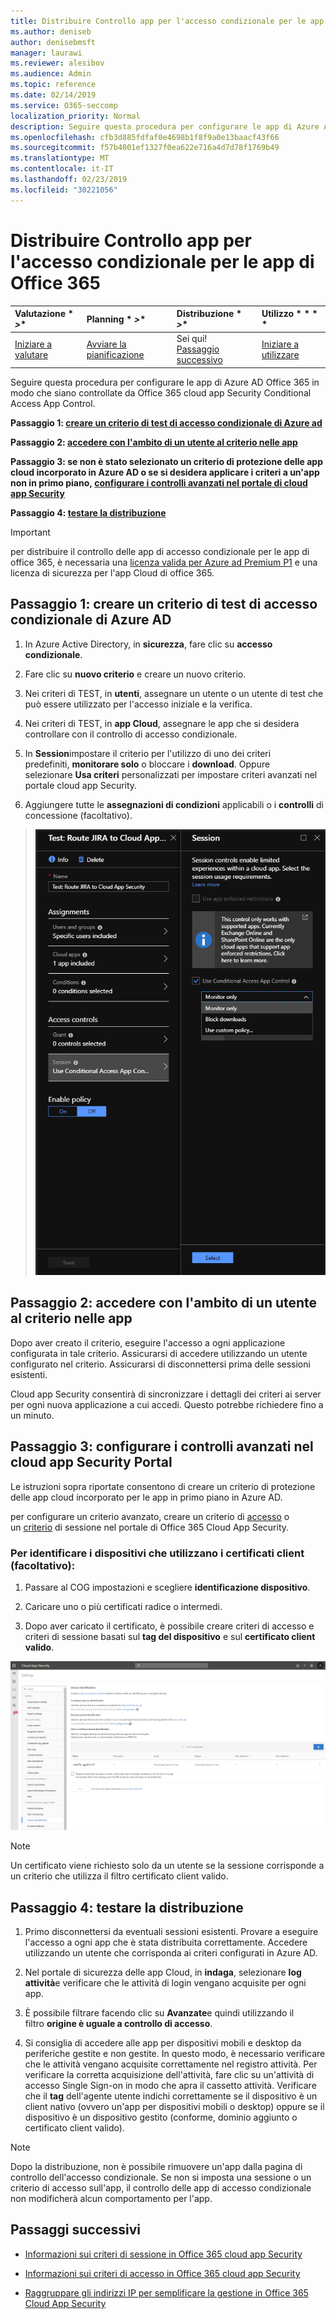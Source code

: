 ```yaml
---
title: Distribuire Controllo app per l'accesso condizionale per le app di Office 365
ms.author: deniseb
author: denisebmsft
manager: laurawi
ms.reviewer: alesibov
ms.audience: Admin
ms.topic: reference
ms.date: 02/14/2019
ms.service: O365-seccomp
localization_priority: Normal
description: Seguire questa procedura per configurare le app di Azure AD Office 365 in modo che siano controllate da Office 365 cloud app Security Conditional Access App Control.
ms.openlocfilehash: cfb3d885fdfaf0e4698b1f8f9a0e13baacf43f66
ms.sourcegitcommit: f57b4001ef1327f0ea622e716a4d7d78f1769b49
ms.translationtype: MT
ms.contentlocale: it-IT
ms.lasthandoff: 02/23/2019
ms.locfileid: "30221056"
---
```

# <a name="deploy-conditional-access-app-control-for-office-365-apps"></a>Distribuire Controllo app per l'accesso condizionale per le app di Office 365

|Valutazione * *\>**|Planning * *\>**|Distribuzione * *\>**|Utilizzo * * * *|
|:-----|:-----|:-----|:-----|
|[Iniziare a valutare](office-365-cas-overview.md) <br/> |[Avviare la pianificazione](get-ready-for-office-365-cas.md) <br/> |Sei qui!  <br/> [Passaggio successivo](ocas-session-policies.md) <br/> |[Iniziare a utilizzare](utilization-activities-for-ocas.md) <br/> |

Seguire questa procedura per configurare le app di Azure AD Office 365 in modo che siano controllate da Office 365 cloud app Security Conditional Access App Control.

**Passaggio 1: [creare un criterio di test di accesso condizionale di Azure ad](#step-1-create-an-azure-ad-conditional-access-test-policy)**

**Passaggio 2: [accedere con l'ambito di un utente al criterio nelle app](#step-2-sign-in-with-a-user-scoped-to-the-policy-in-the-apps)**

**Passaggio 3: se non è stato selezionato un criterio di protezione delle app cloud incorporato in Azure AD o se si desidera applicare i criteri a un'app non in primo piano, [configurare i controlli avanzati nel portale di cloud app Security](#step-3-configure-advanced-controls-in-the-cloud-app-security-portal)**

**Passaggio 4: [testare la distribuzione](#step-4-test-the-deployment)**

> [!IMPORTANT]
> per distribuire il controllo delle app di accesso condizionale per le app di office 365, è necessaria una [licenza valida per Azure ad Premium P1](https://docs.microsoft.com/azure/active-directory/license-users-groups) e una licenza di sicurezza per l'app Cloud di office 365.

## <a name="step-1-create-an-azure-ad-conditional-access-test-policy"></a>Passaggio 1: creare un criterio di test di accesso condizionale di Azure AD 

1. In Azure Active Directory, in **sicurezza**, fare clic su **accesso condizionale**.

2. Fare clic su **nuovo criterio** e creare un nuovo criterio.

3. Nei criteri di TEST, in **utenti**, assegnare un utente o un utente di test che può essere utilizzato per l'accesso iniziale e la verifica.

4. Nei criteri di TEST, in **app Cloud**, assegnare le app che si desidera controllare con il controllo di accesso condizionale.

5. In **Session**impostare il criterio per l'utilizzo di uno dei criteri predefiniti, **monitorare solo** o bloccare i **download**. Oppure selezionare **Usa criteri** personalizzati per impostare criteri avanzati nel portale cloud app Security.

6. Aggiungere tutte le **assegnazioni di condizioni** applicabili o i **controlli** di concessione (facoltativo).

> ![Accesso condizionale di Azure AD](media/image1.png)

## <a name="step-2-sign-in-with-a-user-scoped-to-the-policy-in-the-apps"></a>Passaggio 2: accedere con l'ambito di un utente al criterio nelle app 

Dopo aver creato il criterio, eseguire l'accesso a ogni applicazione configurata in tale criterio. Assicurarsi di accedere utilizzando un utente configurato nel criterio. Assicurarsi di disconnettersi prima delle sessioni esistenti.

Cloud app Security consentirà di sincronizzare i dettagli dei criteri ai server per ogni nuova applicazione a cui accedi. Questo potrebbe richiedere fino a un minuto.

## <a name="step-3-configure-advanced-controls-in-the-cloud-app-security-portal"></a>Passaggio 3: configurare i controlli avanzati nel cloud app Security Portal 

Le istruzioni sopra riportate consentono di creare un criterio di protezione delle app cloud incorporato per le app in primo piano in Azure AD.

per configurare un criterio avanzato, creare un criterio di [accesso](ocas-access-policies.md) o un [criterio](ocas-session-policies.md) di sessione nel portale di Office 365 Cloud App Security.

### <a name="to-identify-devices-using-client-certificates-this-is-optional"></a>Per identificare i dispositivi che utilizzano i certificati client (facoltativo):

1. Passare al COG impostazioni e scegliere **identificazione dispositivo**.

2. Caricare uno o più certificati radice o intermedi.

3. Dopo aver caricato il certificato, è possibile creare criteri di accesso e criteri di sessione basati sul **tag del dispositivo** e sul **certificato client valido**.

![ID del dispositivo di controllo dell'accesso condizionale](media/image2.png)

> [!NOTE]
> Un certificato viene richiesto solo da un utente se la sessione corrisponde a un criterio che utilizza il filtro certificato client valido.
> 
## <a name="step-4-test-the-deployment"></a>Passaggio 4: testare la distribuzione 

1. Primo disconnettersi da eventuali sessioni esistenti. Provare a eseguire l'accesso a ogni app che è stata distribuita correttamente. Accedere utilizzando un utente che corrisponda ai criteri configurati in Azure AD.

2. Nel portale di sicurezza delle app Cloud, in **indaga**, selezionare **log attività**e verificare che le attività di login vengano acquisite per ogni app.

3. È possibile filtrare facendo clic su **Avanzate**e quindi utilizzando il filtro **origine è uguale a controllo di accesso**.

4. Si consiglia di accedere alle app per dispositivi mobili e desktop da periferiche gestite e non gestite. In questo modo, è necessario verificare che le attività vengano acquisite correttamente nel registro attività. Per verificare la corretta acquisizione dell'attività, fare clic su un'attività di accesso Single Sign-on in modo che apra il cassetto attività. Verificare che il **tag** dell'agente utente indichi correttamente se il dispositivo è un client nativo (ovvero un'app per dispositivi mobili o desktop) oppure se il dispositivo è un dispositivo gestito (conforme, dominio aggiunto o certificato client valido).

> [!NOTE]
> Dopo la distribuzione, non è possibile rimuovere un'app dalla pagina di controllo dell'accesso condizionale. Se non si imposta una sessione o un criterio di accesso sull'app, il controllo delle app di accesso condizionale non modificherà alcun comportamento per l'app.

## <a name="next-steps"></a>Passaggi successivi

- [Informazioni sui criteri di sessione in Office 365 cloud app Security](ocas-session-policies.md)

- [Informazioni sui criteri di accesso in Office 365 cloud app Security](ocas-access-policies.md) 

- [Raggruppare gli indirizzi IP per semplificare la gestione in Office 365 Cloud App Security](group-your-ip-addresses-in-ocas.md)